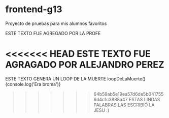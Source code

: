 # frontend-g13
Proyecto de pruebas para mis alumnos favoritos

ESTE TEXTO FUE AGREGADO POR LA PROFE




<<<<<<< HEAD
ESTE TEXTO FUE AGRAGADO POR ALEJANDRO PEREZ
=======


ESTE TEXTO GENERA UN LOOP DE LA MUERTE loopDeLaMuerte(){console.log('Era broma')}
>>>>>>> 64b59ab5e19ea57d6de5b0417556d4c1c3888a47
ESTAS LINDAS PALABRAS LAS ESCRIBIÓ LA JESU :)
